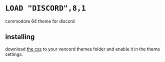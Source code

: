 # `LOAD "DISCORD",8,1`
commodore 64 theme for discord

## installing
download [the css](https://raw.githubusercontent.com/easrng/c64cord/main/c64cord.theme.css) to your vencord themes folder and enable it in the theme settings.
